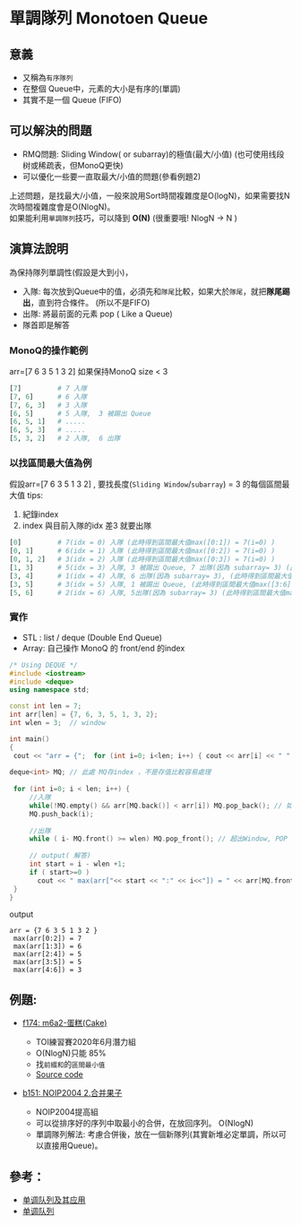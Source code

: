 # 單調隊列 Monotoen Queue

## 意義
 * 又稱為`有序隊列`
 * 在整個 Queue中，元素的大小是有序的(單調)
 * 其實不是一個 Queue (FIFO)

## 可以解決的問題 
 * RMQ問題: Sliding Window( or subarray)的極值(最大/小值) (也可使用线段树或稀疏表，但MonoQ更快)
 * 可以優化一些要一直取最大/小值的問題(參看例題2)

上述問題，是找最大/小值，一般來說用Sort時間複雜度是O(logN)，如果需要找N次時間複雜度會是O(NlogN)。  
如果能利用`單調隊列`技巧，可以降到 **O(N)** (很重要哦! NlogN -> N )

## 演算法說明

為保持隊列單調性(假設是大到小)，
* 入隊: 每次放到Queue中的值，必須先和`隊尾`比較，如果大於`隊尾`，就把**隊尾踢出**，直到符合條件。 (所以不是FIFO)
* 出隊: 將最前面的元素 pop ( Like a Queue)
* 隊首即是解答

### MonoQ的操作範例
arr=[7 6 3 5 1 3 2] 如果保持MonoQ size < 3
``` python
[7]         # 7 入隊
[7, 6]      # 6 入隊
[7, 6, 3]   # 3 入隊
[6, 5]      # 5 入隊,  3 被踢出 Queue 
[6, 5, 1]   # .....
[6, 5, 3]   # .....
[5, 3, 2]   # 2 入隊,  6 出隊
```

### 以找區間最大值為例
假設arr=[7 6 3 5 1 3 2] , 要找長度(`Sliding Window`/`subarray`) = 3 的每個區間最大值
tips: 
   1. 紀錄index 
   2. index 與目前入隊的idx 差3 就要出隊

``` python
[0]         # 7(idx = 0) 入隊 (此時得到區間最大值max([0:1]) = 7(i=0) )
[0, 1]      # 6(idx = 1) 入隊 (此時得到區間最大值max([0:2]) = 7(i=0) )
[0, 1, 2]   # 3(idx = 2) 入隊 (此時得到區間最大值max([0:3]) = 7(i=0) )
[1, 3]      # 5(idx = 3) 入隊, 3 被踢出 Queue, 7 出隊(因為 subarray= 3) (此時得到區間最大值max([1:4]) = 6(i=1) )
[3, 4]      # 1(idx = 4) 入隊, 6 出隊(因為 subarray= 3), (此時得到區間最大值max([2:5]) = 5 )
[3, 5]      # 3(idx = 5) 入隊, 1 被踢出 Queue, (此時得到區間最大值max([3:6]) = 5 )
[5, 6]      # 2(idx = 6) 入隊, 5出隊(因為 subarray= 3) (此時得到區間最大值max([3:6]) = 5 )
```

### 實作
 * STL : list / deque (Double End Queue)
 * Array: 自己操作 MonoQ 的 front/end 的index


 ```C++
 /* Using DEQUE */
#include <iostream>
#include <deque> 
using namespace std;

const int len = 7;
int arr[len] = {7, 6, 3, 5, 1, 3, 2};
int wlen = 3;  // window

int main()
{
  cout << "arr = {";  for (int i=0; i<len; i++) { cout << arr[i] << " ";  }  cout << "}" << endl << endl; // output arr
  
deque<int> MQ; // 此處 MQ存index ，不是存值比較容易處理
  
  for (int i=0; i < len; i++) {
      //入隊
      while(!MQ.empty() && arr[MQ.back()] < arr[i]) MQ.pop_back(); // 如果值比較小，踢出去!!
      MQ.push_back(i);
  
      //出隊
      while ( i- MQ.front() >= wlen) MQ.pop_front(); // 超出Window, POP out
      
      // output( 解答)
      int start = i - wlen +1;
      if ( start>=0 )
        cout << " max(arr["<< start << ":" << i<<"]) = " << arr[MQ.front()] << endl;
  }
}
```
output
``` 
arr = {7 6 3 5 1 3 2 }
 max(arr[0:2]) = 7
 max(arr[1:3]) = 6
 max(arr[2:4]) = 5
 max(arr[3:5]) = 5
 max(arr[4:6]) = 3
```

## 例題:
* [f174: m6a2-蛋糕(Cake)](https://zerojudge.tw/ShowProblem?problemid=f174)
    * TOI練習賽2020年6月潛力組 
    * O(NlogN)只能 85%
    * 找`前綴和`的`區間最小值`
    * [Source code](../Problems/zeroJudge/f174.cpp)

* [b151: NOIP2004 2.合并果子](https://zerojudge.tw/ShowProblem?problemid=b151)
    * NOIP2004提高組
    * 可以從排序好的序列中取最小的合併，在放回序列。 O(NlogN)
    * 單調隊列解法: 考慮合併後，放在一個新隊列(其實新堆必定單調，所以可以直接用Queue)。

## 參考：
* [单调队列及其应用](https://www.cnblogs.com/neverforget/archive/2011/10/13/ll.html)
* [单调队列](https://baike.baidu.com/item/%E5%8D%95%E8%B0%83%E9%98%9F%E5%88%97)



